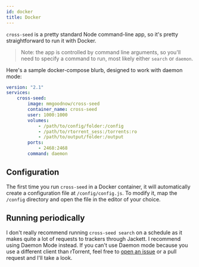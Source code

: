 ```yaml
---
id: docker
title: Docker
---
```


`cross-seed` is a pretty standard Node command-line app, so it's pretty
straightforward to run it with Docker.

> Note: the app is controlled by command line arguments, so you'll need to
> specify a command to run, most likely either `search` or `daemon`.

Here's a sample docker-compose blurb, designed to work with daemon mode:

```yaml
version: "2.1"
services:
    cross-seed:
        image: mmgoodnow/cross-seed
        container_name: cross-seed
        user: 1000:1000
        volumes:
            - /path/to/config/folder:/config
            - /path/to/rtorrent_sess:/torrents:ro
            - /path/to/output/folder:/output
        ports:
            - 2468:2468
        command: daemon
```

## Configuration

The first time you run `cross-seed` in a Docker container, it will automatically
create a configuration file at `/config/config.js`. To modify it, map the
`/config` directory and open the file in the editor of your choice.

## Running periodically

I don't really recommend running `cross-seed search` on a schedule as it makes
quite a lot of requests to trackers through Jackett. I recommend using Daemon
Mode instead. If you can't use Daemon mode because you use a different client
than rTorrent, feel free to
[open an issue](https://github.com/mmgoodnow/cross-seed/issues/new) or a pull
request and I'll take a look.
